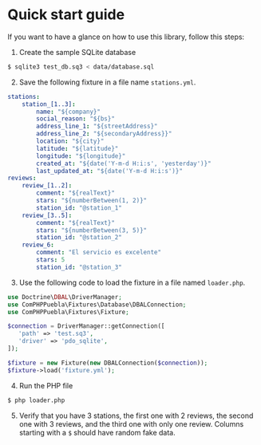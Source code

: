 # Quick start guide

If you want to have a glance on how to use this library, follow this steps:

1. Create the sample SQLite database

```bash
$ sqlite3 test_db.sq3 < data/database.sql
```

2. Save the following fixture in a file name `stations.yml`.

```yaml
stations:
    station_[1..3]:
        name: "${company}"
        social_reason: "${bs}"
        address_line_1: "${streetAddress}"
        address_line_2: "${secondaryAddress}}"
        location: "${city}"
        latitude: "${latitude}"
        longitude: "${longitude}"
        created_at: "${date('Y-m-d H:i:s', 'yesterday')}"
        last_updated_at: "${date('Y-m-d H:i:s')}"
reviews:
    review_[1..2]:
        comment: "${realText}"
        stars: "${numberBetween(1, 2)}"
        station_id: "@station_1"
    review_[3..5]:
        comment: "${realText}"
        stars: "${numberBetween(3, 5)}"
        station_id: "@station_2"
    review_6:
        comment: "El servicio es excelente"
        stars: 5
        station_id: "@station_3"
```

3. Use the following code to load the fixture in a file named `loader.php`.

```php
use Doctrine\DBAL\DriverManager;
use ComPHPPuebla\Fixtures\Database\DBALConnection;
use ComPHPPuebla\Fixtures\Fixture;

$connection = DriverManager::getConnection([
   'path' => 'test.sq3',
   'driver' => 'pdo_sqlite',
]);

$fixture = new Fixture(new DBALConnection($connection));
$fixture->load('fixture.yml');
```

4. Run the PHP file

```bash
$ php loader.php
```

5. Verify that you have 3 stations, the first one with 2 reviews, the second 
one with 3 reviews, and the third one with only one review. Columns starting
with a `$` should have random fake data.
